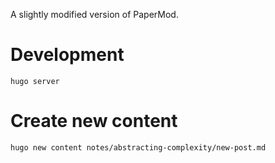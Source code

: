 A slightly modified version of PaperMod.

# Development 

`hugo server`

 # Create new content

 `hugo new content notes/abstracting-complexity/new-post.md`